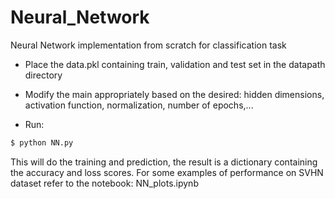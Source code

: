 # Neural_Network
Neural Network implementation from scratch for classification task

-  Place the data.pkl containing train, validation and test set in the datapath directory
-  Modify the main appropriately based on the desired: hidden dimensions, activation function, normalization, number of epochs,...
 

- Run:
```bash
$ python NN.py
```

This will do the training and prediction, the result is a dictionary containing the accuracy and loss scores. For some examples of performance on SVHN dataset refer to the notebook: NN_plots.ipynb